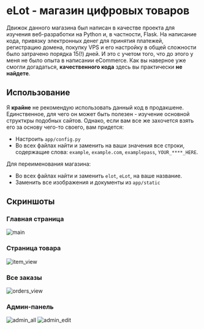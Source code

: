 # eLot - магазин цифровых товаров
Движок данного магазина был написан в качестве проекта для изучения веб-разработки на Python и, в частности, Flask. На написание кода, привязку электронных денег для принятия платежей, регистрацию домена, покупку VPS и его настройку в общей сложности было затрачено порядка 15(!) дней. И это с учетом того, что до этого у меня не было опыта в написании eCommerce. Как вы наверное уже смогли догадаться, **качественного кода** здесь вы практически **не найдете**.

## Использование
Я **крайне** не рекомендую использовать данный код в продакшене. Единственное, для чего он может быть полезен - изучение основной структкры подобных сайтов. Однако, если вам все же захочется взять его за основу чего-то своего, вам придется:
  * Настроить `app/config.py`
  * Во всех файлах найти и заменить на ваши значения все строки, содержащие слова: `example`, `example.com`, `examplepass`, `YOUR_****_HERE`. 

Для переименования магазина:
  * Во всех файлах найти и заменить `elot`, `eLot`, на ваше название. 
  * Заменить все изображения и документы из `app/static`
  
## Скриншоты
### Главная страница
![main](https://cloud.githubusercontent.com/assets/3756800/21468747/174a97e6-ca36-11e6-8c24-9281f57458b4.png)
### Страница товара
![item_view](https://cloud.githubusercontent.com/assets/3756800/21468748/1cfd820c-ca36-11e6-912d-eaccf0380059.png)
### Все заказы
![orders_view](https://cloud.githubusercontent.com/assets/3756800/21468750/23ec41ca-ca36-11e6-9c89-4bf250e741cf.png)

### Админ-панель
![admin_all](https://cloud.githubusercontent.com/assets/3756800/21468751/29cd06ce-ca36-11e6-94e8-7c4389fcd693.png)
![admin_edit](https://cloud.githubusercontent.com/assets/3756800/21468753/2c6525c4-ca36-11e6-9466-254d7715ea50.png)
